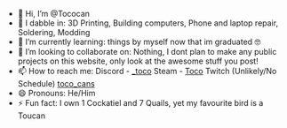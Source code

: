 - 👋 Hi, I’m @Tococan
- 👀 I dabble in: 3D Printing, Building computers, Phone and laptop repair, Soldering, Modding
- 🌱 I’m currently learning: things by myself now that im graduated 🤓
- 💞️ I’m looking to collaborate on: Nothing, I dont plan to make any public projects on this website, only look at the awesome stuff you post!
- 📫 How to reach me:
Discord - [_toco](http://discordapp.com/users/653849576041873439)
Steam - [Toco](https://steamcommunity.com/id/toucan-/)
Twitch (Unlikely/No Schedule) [toco_cans](https://www.twitch.tv/toco_cans)
- 😄 Pronouns: He/Him
- ⚡ Fun fact: I own 1 Cockatiel and 7 Quails, yet my favourite bird is a Toucan
